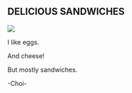 <!DOCTYPE html>
<html>
	<head>
		<title>Result</title>
	</head>
	<body><h2>DELICIOUS SANDWICHES</h2>
	<img src="http://bit.ly/RhrMEn" />
		<p>I like eggs.</p>
		<p>And cheese!</p>
		<p>But mostly sandwiches.</p>
		<p>-Choi-</p>
	</body>
</html>
